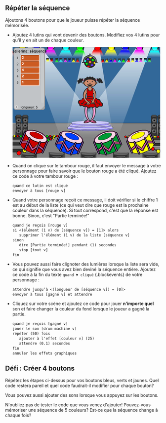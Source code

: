 ## Répéter la séquence

Ajoutons 4 boutons pour que le joueur puisse répéter la séquence mémorisée.

+ Ajoutez 4 lutins qui vont devenir des boutons. Modifiez vos 4 lutins pour qu'il y en ait un de chaque couleur.

	![capture d'écran](images/colour-drums.png)

+ Quand on clique sur le tambour rouge, il faut envoyer le message à votre personnage pour faire savoir que le bouton rouge a été cliqué. Ajoutez ce code à votre tambour rouge :

	```blocks
    quand ce lutin est cliqué
    envoyer à tous [rouge v]
	```

+ Quand votre personnage reçoit ce message, il doit vérifier si le chiffre 1 est au début de la liste (ce qui veut dire que rouge est la prochaine couleur dans la séquence). Si tout correspond, c'est que la réponse est bonne. Sinon, c'est "Partie terminée!"

	```blocks
    quand je reçois [rouge v]
    si <(élément (1 v) de [séquence v]) = [1]> alors
       supprimer l'élément (1 v) de la liste [séquence v]
    sinon
       dire [Partie terminée!] pendant (1) secondes
       stop [tout v]
    fin
	```

+ Vous pouvez aussi faire clignoter des lumières lorsque la liste sera vide, ce qui signifie que vous avez bien deviné la séquence entière. Ajoutez ce code à la fin du texte `quand ⚑ cliqué` {.blockevents} de votre personnage :

	```blocks
    attendre jusqu’à <(longueur de [séquence v]) = [0]>
    envoyer à tous [gagné v] et attendre
	```

+ Cliquez sur votre scène et ajoutez ce code pour jouer __n'importe quel__ son et faire changer la couleur du fond lorsque le joueur a gagné la partie.

	```blocks
    quand je reçois [gagné v]
    jouer le son [drum machine v]
    répéter (50) fois
       ajouter à l'effet [couleur v] (25)
       attendre (0.1) secondes
    fin
    annuler les effets graphiques
	```

## Défi : Créer 4 boutons 
Répétez les étapes ci-dessus pour vos boutons bleus, verts et jaunes. Quel code restera pareil et quel code faudrait-il modifier pour chaque bouton?

Vous pouvez aussi ajouter des sons lorsque vous appuyez sur les boutons.

N'oubliez pas de tester le code que vous venez d'ajouter! Pouvez-vous mémoriser une séquence de 5 couleurs? Est-ce que la séquence change à chaque fois?

